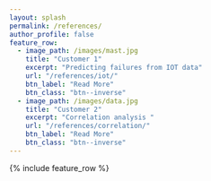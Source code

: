```yaml
---
layout: splash
permalink: /references/
author_profile: false
feature_row:
  - image_path: /images/mast.jpg
    title: "Customer 1"
    excerpt: "Predicting failures from IOT data"
    url: "/references/iot/"
    btn_label: "Read More"
    btn_class: "btn--inverse"
  - image_path: /images/data.jpg
    title: "Customer 2"
    excerpt: "Correlation analysis "
    url: "/references/correlation/"
    btn_label: "Read More"
    btn_class: "btn--inverse"
---
```

{% include feature_row %}
